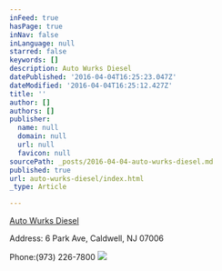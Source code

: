 ```yaml
---
inFeed: true
hasPage: true
inNav: false
inLanguage: null
starred: false
keywords: []
description: Auto Wurks Diesel
datePublished: '2016-04-04T16:25:23.047Z'
dateModified: '2016-04-04T16:25:12.427Z'
title: ''
author: []
authors: []
publisher:
  name: null
  domain: null
  url: null
  favicon: null
sourcePath: _posts/2016-04-04-auto-wurks-diesel.md
published: true
url: auto-wurks-diesel/index.html
_type: Article

---
```

[Auto Wurks Diesel][0]

Address: 6 Park Ave, Caldwell, NJ 07006

Phone:(973) 226-7800
![](https://the-grid-user-content.s3-us-west-2.amazonaws.com/4a760e6b-091d-4b0e-a5b0-554a6e439a60.jpg)

[0]: http://www.autowurksdiesel.com/
